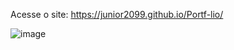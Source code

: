 Acesse o site: https://junior2099.github.io/Portf-lio/

![image](https://github.com/user-attachments/assets/122355cd-7b09-41c3-bc9e-ec7211b10f02)

